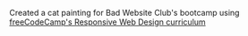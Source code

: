 Created a cat painting for Bad Website Club's bootcamp using [freeCodeCamp's Responsive Web Design curriculum](https://www.freecodecamp.org/learn/2022/responsive-web-design/learn-intermediate-css-by-building-a-cat-painting/step-1)
